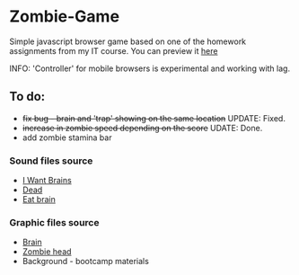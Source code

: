 # Zombie-Game

Simple javascript browser game based on one of the homework assignments from my IT course. You can preview it [here](https://m-zaremba.github.io/Zombie-Game/)

INFO: 'Controller' for mobile browsers is experimental and working with lag.

## To do:
* ~~fix bug - brain and 'trap' showing on the same location~~ UPDATE: Fixed.
* ~~increase in zombie speed depending on the score~~ UDATE: Done.
* add zombie stamina bar

### Sound files source

* [I Want Brains](http://soundbible.com/1028-I-Want-Brains.html)
* [Dead](http://soundbible.com/1033-Zombie-In-Pain.html)
* [Eat brain](http://soundbible.com/976-Eating.html)

### Graphic files source

* [Brain](http://clipart-library.com/clipart/940259.htm)
* [Zombie head](http://marcosparafotosgratis.blogspot.com/2016/08/wallpaper-plantas-contra-zombies-buena.html)
* Background - bootcamp materials
